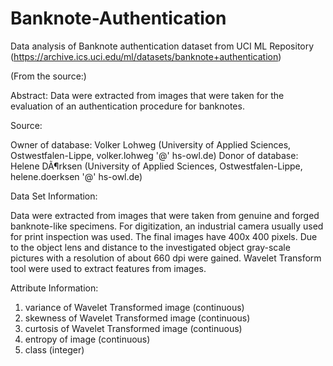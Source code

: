 # Banknote-Authentication
Data analysis of Banknote authentication dataset from UCI ML Repository 
(https://archive.ics.uci.edu/ml/datasets/banknote+authentication)

(From the source:)

Abstract: Data were extracted from images that were taken for the evaluation of an authentication procedure for banknotes.
 
 
Source:
 
Owner of database: Volker Lohweg (University of Applied Sciences, Ostwestfalen-Lippe, volker.lohweg '@' hs-owl.de)
Donor of database: Helene DÃ¶rksen (University of Applied Sciences, Ostwestfalen-Lippe, helene.doerksen '@' hs-owl.de)



Data Set Information:

Data were extracted from images that were taken from genuine and forged banknote-like specimens. For digitization, an industrial camera usually used for print inspection was used. The final images have 400x 400 pixels. Due to the object lens and distance to the    investigated object gray-scale pictures with a resolution of about 660 dpi were gained. Wavelet Transform tool were used to extract     features from images.



Attribute Information:
 1. variance of Wavelet Transformed image (continuous)
 2. skewness of Wavelet Transformed image (continuous)
 3. curtosis of Wavelet Transformed image (continuous)
 4. entropy of image (continuous)
 5. class (integer)
